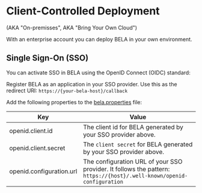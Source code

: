 # Client-Controlled Deployment
(AKA "On-premisses", AKA "Bring Your Own Cloud")

With an enterprise account you can deploy BELA in your own environment.

## Single Sign-On (SSO)

You can activate SSO in BELA using the OpenID Connect (OIDC) standard:

Register BELA as an application in your SSO provider. Use this as the redirect URI: `https://{your-bela-host}/callback`

Add the following properties to the [bela.properties](/reference/bela.properties.md) file:

|Key|Value|
|---|-----|
| openid.client.id | The client id for BELA generated by your SSO provider above.
| openid.client.secret | The `client secret` for BELA generated by your SSO provider above.
| openid.configuration.url | The configuration URL of your SSO provider. It follows the pattern: `https://{host}/.well-known/openid-configuration`
